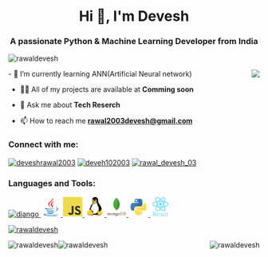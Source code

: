 ###
<h1 align="center">Hi 👋, I'm Devesh</h1>
<h3 align="center">A passionate Python & Machine Learning Developer from India</h3>
<p align="left"> <img src="https://komarev.com/ghpvc/?username=rawaldevesh&label=Profile%20views&color=0e75b6&style=flat" alt="rawaldevesh" /> </p>



<img align="right" height="150" src="https://media.giphy.com/media/RbDKaczqWovIugyJmW/giphy.gif?cid=790b7611jztoipe8wpzqqvvvl34moiz6axrxu1q4ggyn6vdm&ep=v1_gifs_search&rid=giphy.gif&ct=g"  />
- 🌱 I’m currently learning ANN(Artificial Neural network)

- 👨‍💻 All of my projects are available at **Comming soon**

- 💬 Ask me about **Tech Reserch**

- 📫 How to reach me **rawal2003devesh@gmail.com**




<h3 align="left">Connect with me:</h3>
<p align="left">
<a href="https://twitter.com/deveshrawal2003" target="blank"><img align="center" src="https://raw.githubusercontent.com/rahuldkjain/github-profile-readme-generator/master/src/images/icons/Social/twitter.svg" alt="deveshrawal2003" height="30" width="40" /></a>
<a href="https://linkedin.com/in/deveh102003" target="blank"><img align="center" src="https://raw.githubusercontent.com/rahuldkjain/github-profile-readme-generator/master/src/images/icons/Social/linked-in-alt.svg" alt="deveh102003" height="30" width="40" /></a>
<a href="https://instagram.com/rawal_devesh_03" target="blank"><img align="center" src="https://raw.githubusercontent.com/rahuldkjain/github-profile-readme-generator/master/src/images/icons/Social/instagram.svg" alt="rawal_devesh_03" height="30" width="40" /></a>
</p>



<h3 align="left">Languages and Tools:</h3>
<p align="left"> <a href="https://www.djangoproject.com/" target="_blank" rel="noreferrer"> <img src="https://cdn.worldvectorlogo.com/logos/django.svg" alt="django" width="40" height="40"/> </a> <a href="https://www.java.com" target="_blank" rel="noreferrer"> <img src="https://raw.githubusercontent.com/devicons/devicon/master/icons/java/java-original.svg" alt="java" width="40" height="40"/> </a> <a href="https://developer.mozilla.org/en-US/docs/Web/JavaScript" target="_blank" rel="noreferrer"> <img src="https://raw.githubusercontent.com/devicons/devicon/master/icons/javascript/javascript-original.svg" alt="javascript" width="40" height="40"/> </a> <a href="https://www.linux.org/" target="_blank" rel="noreferrer"> <img src="https://raw.githubusercontent.com/devicons/devicon/master/icons/linux/linux-original.svg" alt="linux" width="40" height="40"/> </a> <a href="https://www.mongodb.com/" target="_blank" rel="noreferrer"> <img src="https://raw.githubusercontent.com/devicons/devicon/master/icons/mongodb/mongodb-original-wordmark.svg" alt="mongodb" width="40" height="40"/> </a> <a href="https://www.python.org" target="_blank" rel="noreferrer"> <img src="https://raw.githubusercontent.com/devicons/devicon/master/icons/python/python-original.svg" alt="python" width="40" height="40"/> </a> <a href="https://reactjs.org/" target="_blank" rel="noreferrer"> <img src="https://raw.githubusercontent.com/devicons/devicon/master/icons/react/react-original-wordmark.svg" alt="react" width="40" height="40"/> </a> 
</p>


<p align="left"> <a href="https://github.com/ryo-ma/github-profile-trophy"><img src="https://github-profile-trophy.vercel.app/?username=rawaldevesh&theme=radical" alt="rawaldevesh" /></a> </p>




<p><img align="left" src="https://github-readme-stats.vercel.app/api?username=rawaldevesh&show_icons=true&locale=en&theme=radical" alt="rawaldevesh" /></p>
<p><img align="right" src="https://github-readme-streak-stats.herokuapp.com/?user=rawaldevesh&theme=radical" alt="rawaldevesh" /></p>
<p><img align="left" src="https://github-readme-stats.vercel.app/api/top-langs?username=rawaldevesh&show_icons=true&locale=en&layout=compact&theme=radical" alt="rawaldevesh" /></p>

###
